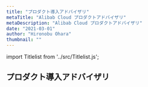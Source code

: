```yaml
---
title: "プロダクト導入アドバイザリ"
metaTitle: "Alibab Cloud プロダクトアドバイザリ"
metaDescription: "Alibab Cloud プロダクトアドバイザリ"
date: "2021-03-01"
author: "Hironobu Ohara"
thumbnail: ""
---
```


import Titlelist from '../src/Titlelist.js';

## プロダクト導入アドバイザリ

<!-- 
query MyQuery {
  allMarkdownRemark(
    filter: {fileAbsolutePath: {regex: "/advisory/"}}
    sort: {fields: fileAbsolutePath, order: ASC}
  ) {
    nodes {
      frontmatter {
        title
        metaTitle
        metaDescription
        date(formatString: "yyyy/MM/DD")
        author       
      }
      fileAbsolutePath
    }
  }
}
-->



<Titlelist 
    metaTitle="基本概念"
    metaDescription="Alibab Cloudの基本概念についてを説明します"
    url="https://sbopsv.github.io/cloud-tech/advisory/advisory01.basic_concept"
    imageurl="https://raw.githubusercontent.com/sbopsv/cloud-tech/master/content/advisory/images/1.3.2.png"
    date="2021/05/26"
    author="Hironobu Ohara"
/>


<Titlelist 
    metaTitle="リージョン&ゾーン"
    metaDescription="Alibab Cloudのリージョン&ゾーンについてを説明します"
    url="https://sbopsv.github.io/cloud-tech/advisory/advisory02.Regions&Zones"
    imageurl="https://raw.githubusercontent.com/sbopsv/cloud-tech/master/content/advisory/images/2.1.PNG"
    date="2021/05/26"
    author="Hironobu Ohara"
/>


<Titlelist 
    metaTitle="コンソールについて"
    metaDescription="Alibab Cloudのコンソールについてを説明します"
    url="https://sbopsv.github.io/cloud-tech/advisory/advisory03.Console"
    imageurl="https://raw.githubusercontent.com/sbopsv/cloud-tech/master/content/advisory/images/3.5.PNG"
    date="2021/05/26"
    author="Hironobu Ohara"
/>


<Titlelist 
    metaTitle="Alibab CloudのRAMについて"
    metaDescription="Alibab CloudのRAMについてを説明します"
    url="https://sbopsv.github.io/cloud-tech/advisory/advisory04.RAM"
    imageurl="https://raw.githubusercontent.com/sbopsv/cloud-tech/master/content/advisory/images/4.1.PNG"
    date="2021/05/26"
    author="Hironobu Ohara"
/>


<Titlelist 
    metaTitle="課金・請求関連"
    metaDescription="Alibab Cloud プロダクト料課金・請求関連についてを説明します。"
    url="https://sbopsv.github.io/cloud-tech/advisory/advisory05.About_Billing"
    imageurl="https://raw.githubusercontent.com/sbopsv/cloud-tech/master/content/advisory/images/5.2.PNG"
    date="2021/06/10"
    author="Hironobu Ohara"
/>


<Titlelist 
    metaTitle="セキュリティ"
    metaDescription="Alibab Cloudのセキュリティについてを説明します"
    url="https://sbopsv.github.io/cloud-tech/advisory/advisory06.Security"
    imageurl="https://raw.githubusercontent.com/sbopsv/cloud-tech/master/content/advisory/images/6.1.PNG"
    date="2021/05/26"
    author="Hironobu Ohara"
/>

